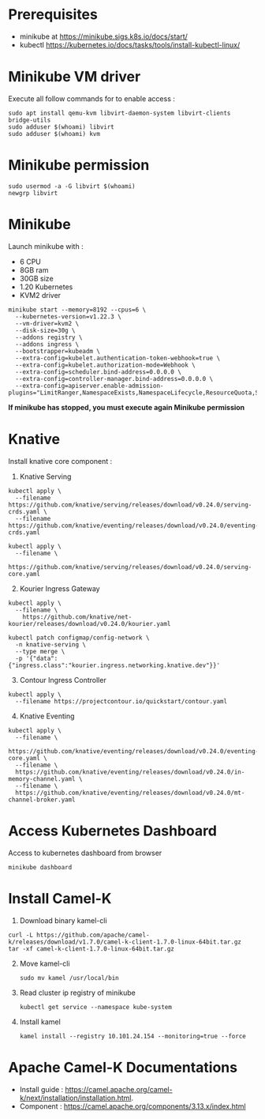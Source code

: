 
# Prerequisites
- minikube at https://minikube.sigs.k8s.io/docs/start/
- kubectl https://kubernetes.io/docs/tasks/tools/install-kubectl-linux/

# Minikube VM driver
Execute all follow commands for to enable access :

```
sudo apt install qemu-kvm libvirt-daemon-system libvirt-clients bridge-utils
sudo adduser $(whoami) libvirt
sudo adduser $(whoami) kvm
```  
# Minikube permission
```
sudo usermod -a -G libvirt $(whoami)
newgrp libvirt
```
# Minikube
Launch minikube with : 

 - 6 CPU
 - 8GB ram
 - 30GB size
 - 1.20 Kubernetes
 - KVM2 driver

```
minikube start --memory=8192 --cpus=6 \
  --kubernetes-version=v1.22.3 \
  --vm-driver=kvm2 \
  --disk-size=30g \
  --addons registry \
  --addons ingress \
  --bootstrapper=kubeadm \
  --extra-config=kubelet.authentication-token-webhook=true \
  --extra-config=kubelet.authorization-mode=Webhook \
  --extra-config=scheduler.bind-address=0.0.0.0 \
  --extra-config=controller-manager.bind-address=0.0.0.0 \
  --extra-config=apiserver.enable-admission-plugins="LimitRanger,NamespaceExists,NamespaceLifecycle,ResourceQuota,ServiceAccount,DefaultStorageClass,MutatingAdmissionWebhook"
```

**If minikube has stopped, you must execute again Minikube permission**

# Knative
Install knative core component :
1. Knative Serving 
```
kubectl apply \
  --filename https://github.com/knative/serving/releases/download/v0.24.0/serving-crds.yaml \
  --filename https://github.com/knative/eventing/releases/download/v0.24.0/eventing-crds.yaml

kubectl apply \
  --filename \
  https://github.com/knative/serving/releases/download/v0.24.0/serving-core.yaml
```
2. Kourier Ingress Gateway
```
kubectl apply \
  --filename \
    https://github.com/knative/net-kourier/releases/download/v0.24.0/kourier.yaml

kubectl patch configmap/config-network \
  -n knative-serving \
  --type merge \
  -p '{"data":{"ingress.class":"kourier.ingress.networking.knative.dev"}}'
```
3. Contour Ingress Controller
```
kubectl apply \
  --filename https://projectcontour.io/quickstart/contour.yaml
```
4. Knative Eventing
```
kubectl apply \
  --filename \
  https://github.com/knative/eventing/releases/download/v0.24.0/eventing-core.yaml \
  --filename \
  https://github.com/knative/eventing/releases/download/v0.24.0/in-memory-channel.yaml \
  --filename \
  https://github.com/knative/eventing/releases/download/v0.24.0/mt-channel-broker.yaml
```
# Access Kubernetes Dashboard
Access to kubernetes dashboard from browser
```
minikube dashboard
```
# Install Camel-K
1. Download binary kamel-cli
```
curl -L https://github.com/apache/camel-k/releases/download/v1.7.0/camel-k-client-1.7.0-linux-64bit.tar.gz
tar -xf camel-k-client-1.7.0-linux-64bit.tar.gz
```
2. Move kamel-cli

    `sudo mv kamel /usr/local/bin`

3. Read cluster ip registry of minikube

    `kubectl get service --namespace kube-system`

4. Install kamel

   `kamel install --registry 10.101.24.154 --monitoring=true --force`

# Apache Camel-K Documentations
- Install guide : https://camel.apache.org/camel-k/next/installation/installation.html.
- Component : https://camel.apache.org/components/3.13.x/index.html

